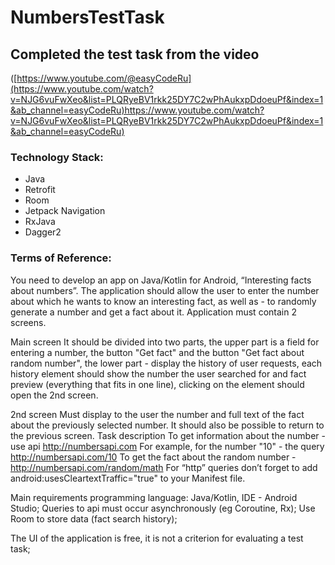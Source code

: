 # NumbersTestTask

## Completed the test task from the video 
([https://www.youtube.com/@easyCodeRu](https://www.youtube.com/watch?v=NJG6vuFwXeo&list=PLQRyeBV1rkk25DY7C2wPhAukxpDdoeuPf&index=1&ab_channel=easyCodeRu)https://www.youtube.com/watch?v=NJG6vuFwXeo&list=PLQRyeBV1rkk25DY7C2wPhAukxpDdoeuPf&index=1&ab_channel=easyCodeRu)

### Technology Stack: 
- Java
- Retrofit
- Room
- Jetpack Navigation
- RxJava
- Dagger2

### Terms of Reference: 

You need to develop an app on Java/Kotlin for Android, “Interesting facts about numbers”. The application should allow the user to enter the number about which he wants to know an 
interesting fact, as well as - to randomly generate a number and get a fact about it. Application must contain 2 screens.

Main screen It should be divided into two parts, the upper part is a field for entering a number, the button "Get fact" and the button "Get fact about random number", 
the lower part - display the history of user requests, each history element should show the number the user searched for and fact preview (everything that fits in one line), 
clicking on the element should open the 2nd screen.

2nd screen Must display to the user the number and full text of the fact about the previously selected number. It should also be possible to return to the previous screen.
Task description To get information about the number - use api http://numbersapi.com For example, for the number "10" - the query http://numbersapi.com/10 To get the fact 
about the random number - http://numbersapi.com/random/math For “http” queries don’t forget to add android:usesCleartextTraffic="true" to your Manifest file.

Main requirements programming language: Java/Kotlin, IDE - Android Studio; Queries to api must occur asynchronously (eg Coroutine, Rx); Use Room to store data (fact search history); 

The UI of the application is free, it is not a criterion for evaluating a test task;
